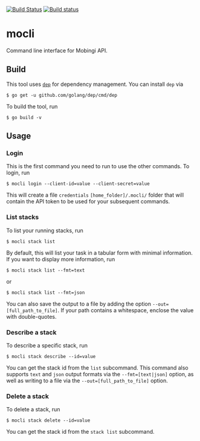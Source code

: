 [![Build Status](https://travis-ci.org/mobingilabs/mocli.svg?branch=master)](https://travis-ci.org/mobingilabs/mocli)
[![Build status](https://ci.appveyor.com/api/projects/status/hv1y1n3oku9frxye?svg=true)](https://ci.appveyor.com/project/flowerinthenight/mocli)

# mocli

Command line interface for Mobingi API.

## Build

This tool uses [`dep`](https://github.com/golang/dep) for dependency management. You can install `dep` via

```
$ go get -u github.com/golang/dep/cmd/dep
```

To build the tool, run

```
$ go build -v
```

## Usage

### Login

This is the first command you need to run to use the other commands. To login, run

```
$ mocli login --client-id=value --client-secret=value
```

This will create a file `credentials` `[home_folder]/.mocli/` folder that will contain the API token to be used for your subsequent commands.

### List stacks

To list your running stacks, run

```
$ mocli stack list
```

By default, this will list your task in a tabular form with minimal information. If you want to display more information, run

```
$ mocli stack list --fmt=text
```

or

```
$ mocli stack list --fmt=json
```

You can also save the output to a file by adding the option `--out=[full_path_to_file]`. If your path contains a whitespace, enclose the value with double-quotes.

### Describe a stack

To describe a specific stack, run

```
$ mocli stack describe --id=value
```

You can get the stack id from the `list` subcommand. This command also supports `text` and `json` output formats via the `--fmt=[text|json]` option, as well as writing to a file via the `--out=[full_path_to_file]` option.

### Delete a stack

To delete a stack, run

```
$ mocli stack delete --id=value
```

You can get the stack id from the `stack list` subcommand.
